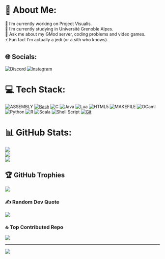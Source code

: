 # 💫 About Me:
🔭 I’m currently working on Project Visualis.<br>🌱 I’m currently studying in Université Grenoble Alpes.<br>💬 Ask me about my GMod server, coding problems and video games.<br>⚡ Fun fact I'm actually a jedi (or a sith who knows).


## 🌐 Socials:
[![Discord](https://img.shields.io/badge/Discord-%237289DA.svg?logo=discord&logoColor=white)](https://discord.gg/ray.vox) [![Instagram](https://img.shields.io/badge/Instagram-%23E4405F.svg?logo=Instagram&logoColor=white)](https://instagram.com/ya.maxence.vigilance) 

# 💻 Tech Stack:
![ASSEMBLY](https://img.shields.io/badge/_-ASM-6E4C13.svg?style=for-the-badge) [![Bash](https://img.shields.io/badge/Bash-4EAA25?logo=gnubash&logoColor=fff)](#) ![C](https://img.shields.io/badge/c-%2300599C.svg?style=for-the-badge&logo=c&logoColor=white) ![Java](https://img.shields.io/badge/java-%23ED8B00.svg?style=for-the-badge&logo=openjdk&logoColor=white) ![Lua](https://img.shields.io/badge/lua-%232C2D72.svg?style=for-the-badge&logo=lua&logoColor=white) ![HTML5](https://img.shields.io/badge/html5-%23E34F26.svg?style=for-the-badge&logo=html5&logoColor=white) ![MAKEFILE](https://img.shields.io/badge/_-MAKEFILE-427819.svg?style=for-the-badge) ![OCaml](https://img.shields.io/badge/OCaml-%23E98407.svg?style=for-the-badge&logo=ocaml&logoColor=white) ![Python](https://img.shields.io/badge/python-3670A0?style=for-the-badge&logo=python&logoColor=ffdd54) ![R](https://img.shields.io/badge/r-%23276DC3.svg?style=for-the-badge&logo=r&logoColor=white) ![Scala](https://img.shields.io/badge/scala-%23DC322F.svg?style=for-the-badge&logo=scala&logoColor=white) ![Shell Script](https://img.shields.io/badge/shell_script-%23121011.svg?style=for-the-badge&logo=gnu-bash&logoColor=white) [![Git](https://img.shields.io/badge/Git-F05032?logo=git&logoColor=fff)](#)
# 📊 GitHub Stats:
![](https://github-readme-stats.vercel.app/api?username=RayVoxYT&theme=dark&hide_border=false&include_all_commits=true&count_private=false)<br/>
![](https://github-readme-streak-stats.herokuapp.com/?user=RayVoxYT&theme=dark&hide_border=false)<br/>
![](https://github-readme-stats.vercel.app/api/top-langs/?username=RayVoxYT&theme=dark&hide_border=false&include_all_commits=true&count_private=false&layout=compact)

## 🏆 GitHub Trophies
![](https://github-profile-trophy.vercel.app/?username=RayVoxYT&theme=radical&no-frame=false&no-bg=true&margin-w=4)

### ✍️ Random Dev Quote
![](https://quotes-github-readme.vercel.app/api?type=horizontal&theme=radical)

### 🔝 Top Contributed Repo
![](https://github-contributor-stats.vercel.app/api?username=RayVoxYT&limit=5&theme=dark&combine_all_yearly_contributions=true)

---
[![](https://visitcount.itsvg.in/api?id=RayVoxYT&icon=3&color=4)](https://visitcount.itsvg.in)

<!-- Proudly created with GPRM ( https://gprm.itsvg.in ) -->
